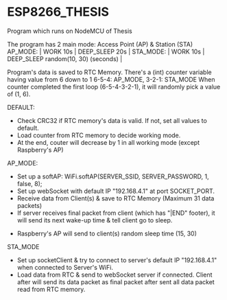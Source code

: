 # ESP8266_THESIS
Program which runs on NodeMCU of Thesis


The program has 2 main mode: Access Point (AP) & Station (STA)
AP_MODE:        |     WORK 10s           |                   DEEP_SLEEP 20s                |
STA_MODE:       |     WORK 10s           |            DEEP_SLEEP random(10, 30) (seconds)  |

Program's data is saved to RTC Memory. There's a (int) counter variable having value from 6 down to 1
6-5-4: AP_MODE, 3-2-1: STA_MODE
When counter completed the first loop (6-5-4-3-2-1), it will randomly pick a value of (1, 6).

DEFAULT: 
- Check CRC32 if RTC memory's data is valid. If not, set all values to default.
- Load counter from RTC memory to decide working mode.
- At the end, couter will decrease by 1 in all working mode (except Raspberry's AP)

AP_MODE: 
- Set up a softAP: WiFi.softAP(SERVER_SSID, SERVER_PASSWORD, 1, false, 8);
- Set up webSocket with default IP "192.168.4.1" at port SOCKET_PORT.
- Receive data from Client(s) & save to RTC Memory (Maximum 31 data packets)
- If server receives final packet from client (which has "|END" footer), it will send its next wake-up time & tell client go to sleep.

* Raspberry's AP will send to client(s) random sleep time (15, 30)


STA_MODE
- Set up socketClient & try to connect to server's default IP "192.168.4.1" when connected to Server's WiFi.
- Load data from RTC & send to webSocket server if connected. Client after will send its data packet as final packet after sent all  data packet read from RTC memory.
 
